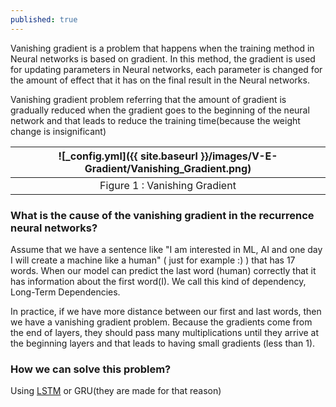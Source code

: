```yaml
---
published: true
---
```

Vanishing gradient is a problem that happens when the training method in Neural networks is based on gradient. In this method, the gradient is used for updating parameters in Neural networks, each parameter is changed for the amount of effect that it has on the final result in the Neural networks.

Vanishing gradient problem referring that the amount of gradient is gradually reduced when the gradient goes to the beginning of the neural network and that leads to reduce the training time(because the weight change is insignificant)

|![_config.yml]({{ site.baseurl }}/images/V-E-Gradient/Vanishing_Gradient.png)|
|:--:| 
| Figure 1 : Vanishing Gradient |

### What is the cause of the vanishing gradient in the recurrence neural networks?

Assume that we have a sentence like "I am interested in ML, AI and one day I will create a machine like a human" ( just for example :) ) that has 17 words. When our model can predict the last word
(human) correctly that it has information about the first word(I). We call this kind of dependency,
Long-Term Dependencies.

In practice, if we have more distance between our first and last words, then we have a vanishing gradient problem. Because the gradients come from the end of layers, they should pass many multiplications until they arrive at the beginning layers and that leads to having small gradients (less than 1).

### How we can solve this problem?

Using [LSTM](https://manishemirani.github.io/Long-Short-Term-Memory/) or GRU(they are made for that reason)
